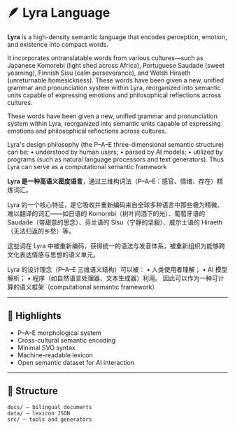 # 🪶 Lyra Language

**Lyra** is a high-density semantic language that encodes perception, emotion, and existence into compact words.    

It incorporates untranslatable words from various cultures—such as Japanese Komorebi (light shed across Africa), Portuguese Saudade (sweet yearning), Finnish Sisu (calm perseverance), and Welsh Hiraeth (unreturnable homesickness). These words have been given a new, unified grammar and pronunciation system within Lyra, reorganized into semantic units capable of expressing emotions and philosophical reflections across cultures.

These words have been given a new, unified grammar and pronunciation system within Lyra, reorganized into semantic units capable of expressing emotions and philosophical reflections across cultures.

Lyra's design philosophy (the P–A–E three-dimensional semantic structure) can be:
• understood by human users;
• parsed by AI models;
• utilized by programs (such as natural language processors and text generators).
Thus Lyra can serve as a computational semantic framework

**Lyra 是一种高语义密度语言**，通过三维构词法（P–A–E：感官、情绪、存在）精炼词汇。

Lyra 的一个核心特征，是它吸收并重新编码来自全球多种语言中那些极为精微、难以翻译的词汇——如日语的 Komorebi（树叶间洒下的光）、葡萄牙语的 Saudade（带甜意的思念）、芬兰语的 Sisu（宁静的坚毅）、威尔士语的 Hiraeth（无法归返的乡愁）等。

这些词在 Lyra 中被重新编码，获得统一的语法与发音体系，被重新组织为能够跨文化表达情感与思想的语义单元。

Lyra 的设计理念（P–A–E 三维语义结构）可以被：
	• 人类使用者理解；
	• AI 模型解析；
	• 程序（如自然语言处理器、文本生成器）利用。
因此可以作为一种可计算的语义框架（computational semantic framework）

---

## 🔹 Highlights
- P–A–E morphological system  
- Cross-cultural semantic encoding  
- Minimal SVO syntax  
- Machine-readable lexicon  
- Open semantic dataset for AI interaction

---

## 📂 Structure
```
docs/ — bilingual documents  
data/ — lexicon JSON  
src/ — tools and generators
```
